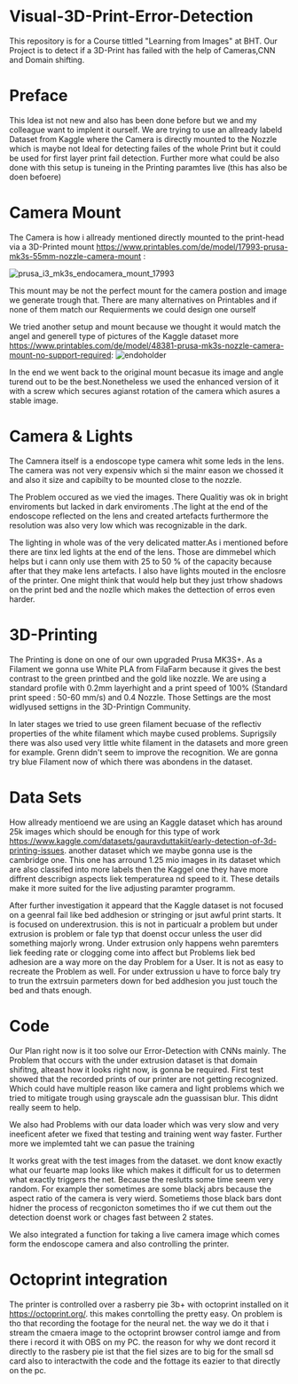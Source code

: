 # Visual-3D-Print-Error-Detection
This repository is for a Course tittled "Learning from Images" at BHT. Our Project is to detect if a 3D-Print has failed with the help of Cameras,CNN and Domain shifting.

# Preface
This Idea ist not new and also has been done before but we and my colleague want to implent it ourself. We are trying to use an allready labeld Dataset from Kaggle where the Camera is directly mounted to the Nozzle which is maybe not Ideal for detecting failes of the whole Print but it could be used for first layer print fail detection. Further more what could be also done with this setup is tuneing in the Printing paramtes live (this has also be doen befoere)

# Camera Mount 
The Camera is how i allready mentioned directly mounted to the print-head via a 3D-Printed mount https://www.printables.com/de/model/17993-prusa-mk3s-55mm-nozzle-camera-mount : 

![prusa_i3_mk3s_endocamera_mount_17993](https://github.com/prenzelprinz/Visual-3D-Print-Error-Detection/assets/132297533/261fa786-227b-4fea-8149-536212d40aad)

This mount may be not the perfect mount for the camera postion and image we generate trough that. There are many alternatives on Printables and if none of them match our Requierments we could design one ourself 

We tried another setup and mount because we thought it would match the angel and generell type of pictures of the Kaggle dataset more https://www.printables.com/de/model/48381-prusa-mk3s-nozzle-camera-mount-no-support-required:
![endoholder](https://github.com/prenzelprinz/Visual-3D-Print-Error-Detection/assets/132297533/51e9bb7a-48fd-4496-a051-a5fb4b7486bd)

In the end we went back to the original mount becasue its image and angle turend out to be the best.Nonetheless we used the enhanced version of it with a screw which secures agianst rotation of the camera which asures a stable image. 

# Camera & Lights 
The Camnera itself is a endoscope type camera whit some leds in the lens. The camera was not very expensiv which si the mainr eason we chossed it and also it size and capibilty to be mounted close to the nozzle. 

The Problem occured as we vied the images. There Qualitiy was ok in bright enviroments but lacked in dark enviroments .The light at the end of the endoscope reflected on the lens and created artefacts furthermore the resolution was also very low which was recognizable in the dark. 

The lighting in whole was of the very delicated matter.As i mentioned before there are tinx led lights at the end of the lens. Those are dimmebel which helps but i cann only use them with 25 to 50 % of the capacity because after that they make lens artefacts. I also have lights mouted in the enclosre of the printer. One might think that would help but they just trhow shadows on the print bed and the nozlle which makes the dettection of erros even harder.

# 3D-Printing
The Printing is done on one of our own upgraded Prusa MK3S+. As a Filament we gonna use White PLA from FilaFarm because it gives the best contrast to the green printbed and the gold like nozzle. We are using a standard profile with 0.2mm layerhight and a print speed of 100% (Standard print speed : 50-60 mm/s) and 0.4 Nozzle. Those Settings are the most widlyused settigns in the 3D-Printign Community.

In later stages we tried to use green filament becuase of the reflectiv properties of the white filament which maybe cused problems. Suprigsily there was also used very little white filament in the datasets and more green for example. 
Grenn didn't seem to improve the recognition. We are gonna try blue Filament now of which there was abondens in the dataset.  

# Data Sets
How allready mentioend we are using an Kaggle dataset which has around 25k images which should be enough for this type of work https://www.kaggle.com/datasets/gauravduttakiit/early-detection-of-3d-printing-issues. another dataset which we maybe gonna use is the cambridge one. This one has arround 1.25 mio images in its dataset which are also classifed into more labels then the Kaggel one they have more diffrent describign aspects liek temperaturea nd speed to it. These details make it more suited for the live adjusting paramter programm.

After further investigation it appeard that the Kaggle dataset is not focused on a geenral fail like bed addhesion or stringing or jsut awful print starts. It is focused on underextrusion. this is not in particualr a problem but under extrusion is problem or fale typ that doenst occur unless the user did something majorly wrong. Under extrusion only happens wehn paremters liek feeding rate or clogging come into affect but Problems liek bed adhesion are a way more on the day Problem for a User. It is not as easy to recreate the Problem as well. For under extrussion u have to force baly try to trun the extrsuin parmeters down for bed addhesion you just touch the bed and thats enough.

# Code
Our Plan right now is it too solve our Error-Detection with CNNs mainly. The Problem that occurs with the under extrusion dataset is that domain shifitng, alteast how it looks right now, is gonna be required. First test showed that the recorded prints of our printer are not getting recognized. Which could have multiple reason like camera and light problems which we tried to mitigate trough using grayscale adn the guassisan blur. This didnt really seem to help.

We also had Problems with our data loader which was very slow and very ineeficent afeter we fixed that testing and training went way faster. Further more we implemted taht we can pasue the training 

It works great with the test images from the dataset. we dont know exactly what our feuarte map looks like which makes it difficult for us to determen what exactly triggers the net. Because the reslutts some time seem very random. 
For example ther sometimes are some blackj abrs because the aspect ratio of the camera is very wierd. Sometiems those black bars dont hidner the process of recgonicton sometimes tho if we cut them out the detection doenst work or chages fast between 2 states.

We also integrated a function for taking a live camera image which comes form the endoscope camera and also controlling the printer.

# Octoprint integration
The printer is controlled over a rasberry pie 3b+ with octoprint installed on it https://octoprint.org/. this makes conrtolling the pretty easy. On problem is tho that recording the footage for the neural net. the way we do it that i stream the cmaera image to the octoprint browser control iamge and from there i record it with OBS on my PC. the reason for why we dont record it directly to the rasbery pie ist that the fiel sizes are to big for the small sd card also to interactwith the code and the fottage its eazier to that directly on the pc.



